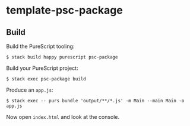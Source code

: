# template-psc-package

## Build

Build the PureScript tooling:

```
$ stack build happy purescript psc-package
```

Build your PureScript project:

```
$ stack exec psc-package build
```

Produce an `app.js`:

```
$ stack exec -- purs bundle 'output/**/*.js' -m Main --main Main -o app.js
```

Now open `index.html` and look at the console.
